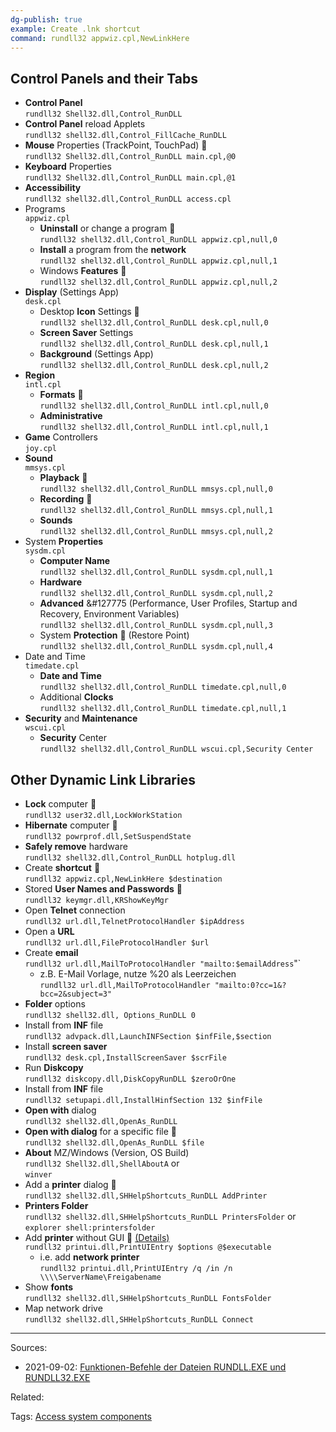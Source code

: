 ```yaml
---
dg-publish: true
example: Create .lnk shortcut
command: rundll32 appwiz.cpl,NewLinkHere
---
```


## Control Panels and their Tabs

- **Control Panel**  
    `rundll32 Shell32.dll,Control_RunDLL`
- **Control Panel** reload Applets  
    `rundll32 shell32.dll,Control_FillCache_RunDLL`
- **Mouse** Properties (TrackPoint, TouchPad) &#127775;  
    `rundll32 Shell32.dll,Control_RunDLL main.cpl,@0`
- **Keyboard** Properties  
    `rundll32 Shell32.dll,Control_RunDLL main.cpl,@1`
- **Accessibility**  
    `rundll32 shell32.dll,Control_RunDLL access.cpl`
- Programs  
    `appwiz.cpl`
    - **Uninstall** or change a program &#127775;  
        `rundll32 shell32.dll,Control_RunDLL appwiz.cpl,null,0`
    - **Install** a program from the **network**  
        `rundll32 shell32.dll,Control_RunDLL appwiz.cpl,null,1`
    - Windows **Features** &#127775;  
        `rundll32 shell32.dll,Control_RunDLL appwiz.cpl,null,2`
- **Display** (Settings App)  
    `desk.cpl`
    - Desktop **Icon** Settings &#127775;  
        `rundll32 shell32.dll,Control_RunDLL desk.cpl,null,0`
    - **Screen Saver** Settings  
        `rundll32 shell32.dll,Control_RunDLL desk.cpl,null,1`
    - **Background** (Settings App)  
        `rundll32 shell32.dll,Control_RunDLL desk.cpl,null,2`
- **Region**  
    `intl.cpl`
    - **Formats** &#127775;  
        `rundll32 shell32.dll,Control_RunDLL intl.cpl,null,0`
    - **Administrative**  
        `rundll32 shell32.dll,Control_RunDLL intl.cpl,null,1`
- **Game** Controllers  
    `joy.cpl`
- **Sound**  
    `mmsys.cpl`
    - **Playback** &#127775;  
        `rundll32 shell32.dll,Control_RunDLL mmsys.cpl,null,0`
    - **Recording** &#127775;  
        `rundll32 shell32.dll,Control_RunDLL mmsys.cpl,null,1`
    - **Sounds**  
        `rundll32 shell32.dll,Control_RunDLL mmsys.cpl,null,2`
- System **Properties**  
    `sysdm.cpl`
    - **Computer Name**  
        `rundll32 shell32.dll,Control_RunDLL sysdm.cpl,null,1`
    - **Hardware**  
        `rundll32 shell32.dll,Control_RunDLL sysdm.cpl,null,2`
    - **Advanced** &#127775 (Performance, User Profiles, Startup and Recovery, Environment Variables)  
        `rundll32 shell32.dll,Control_RunDLL sysdm.cpl,null,3`
    - System **Protection** &#127775; (Restore Point)  
        `rundll32 shell32.dll,Control_RunDLL sysdm.cpl,null,4`
- Date and Time  
    `timedate.cpl`
    - **Date and Time**  
        `rundll32 shell32.dll,Control_RunDLL timedate.cpl,null,0`
    - Additional **Clocks**  
        `rundll32 shell32.dll,Control_RunDLL timedate.cpl,null,1`
- **Security** and **Maintenance**  
    `wscui.cpl`
    - **Security** Center  
        `rundll32 shell32.dll,Control_RunDLL wscui.cpl,Security Center`


## Other Dynamic Link Libraries

- **Lock** computer &#127775;  
    `rundll32 user32.dll,LockWorkStation`
- **Hibernate** computer &#127775;  
    `rundll32 powrprof.dll,SetSuspendState`
- **Safely remove** hardware  
    `rundll32 shell32.dll,Control_RunDLL hotplug.dll`
- Create **shortcut** &#127775;  
    `rundll32 appwiz.cpl,NewLinkHere $destination`
- Stored **User Names and Passwords** &#127775;  
    `rundll32 keymgr.dll,KRShowKeyMgr`
- Open **Telnet** connection  
    `rundll32 url.dll,TelnetProtocolHandler $ipAddress`
- Open a **URL**  
    `rundll32 url.dll,FileProtocolHandler $url`
- Create **email**  
    `rundll32 url.dll,MailToProtocolHandler "mailto:$emailAddress`"`
    - z.B. E-Mail Vorlage, nutze %20 als Leerzeichen  
        `rundll32 url.dll,MailToProtocolHandler "mailto:0?cc=1&?bcc=2&subject=3"`
- **Folder** options  
    `rundll32 shell32.dll, Options_RunDLL 0`
- Install from **INF** file  
    `rundll32 advpack.dll,LaunchINFSection $infFile,$section`
- Install **screen saver**  
    `rundll32 desk.cpl,InstallScreenSaver $scrFile`
- Run **Diskcopy**  
    `rundll32 diskcopy.dll,DiskCopyRunDLL $zeroOrOne`
- Install from **INF** file  
    `rundll32 setupapi.dll,InstallHinfSection 132 $infFile`
- **Open with** dialog  
    `rundll32 shell32.dll,OpenAs_RunDLL`
- **Open with dialog** for a specific file &#127775;  
    `rundll32 shell32.dll,OpenAs_RunDLL $file`
- **About** MZ/Windows (Version, OS Build)  
    `rundll32 Shell32.dll,ShellAboutA` or  
    `winver`
- Add a **printer** dialog &#127775;  
    `rundll32 shell32.dll,SHHelpShortcuts_RunDLL AddPrinter`
- **Printers Folder**  
    `rundll32 shell32.dll,SHHelpShortcuts_RunDLL PrintersFolder` or  
    `explorer shell:printersfolder`
- Add **printer** without GUI &#127775; [(Details)](http://www.winfaq.de/faq_html/Content/tip2000/onlinefaq.php?h=tip2028.htm)  
    `rundll32 printui.dll,PrintUIEntry $options @$executable`
    - i.e. add **network printer**  
        `rundll32 printui.dll,PrintUIEntry /q /in /n \\\\ServerName\Freigabename`
- Show **fonts**  
    `rundll32 shell32.dll,SHHelpShortcuts_RunDLL FontsFolder`
- Map network drive  
    `rundll32 shell32.dll,SHHelpShortcuts_RunDLL Connect`

---
Sources:
- 2021-09-02: [Funktionen-Befehle der Dateien RUNDLL.EXE und RUNDLL32.EXE](http://www.winfaq.de/faq_html/Content/tip0500/onlinefaq.php?h=tip0564.htm)

Related:

Tags:
[Access system components](Access%20system%20components.md)